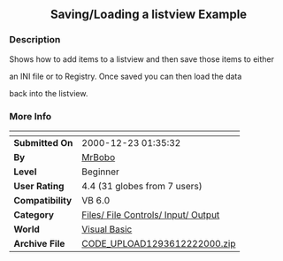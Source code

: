 ﻿<div align="center">

## Saving/Loading a listview Example


</div>

### Description

Shows how to add items to a listview and then save those items to either

an INI file or to Registry. Once saved you can then load the data

back into the listview.
 
### More Info
 


<span>             |<span>
---                |---
**Submitted On**   |2000-12-23 01:35:32
**By**             |[MrBobo](https://github.com/Planet-Source-Code/PSCIndex/blob/master/ByAuthor/mrbobo.md)
**Level**          |Beginner
**User Rating**    |4.4 (31 globes from 7 users)
**Compatibility**  |VB 6\.0
**Category**       |[Files/ File Controls/ Input/ Output](https://github.com/Planet-Source-Code/PSCIndex/blob/master/ByCategory/files-file-controls-input-output__1-3.md)
**World**          |[Visual Basic](https://github.com/Planet-Source-Code/PSCIndex/blob/master/ByWorld/visual-basic.md)
**Archive File**   |[CODE\_UPLOAD1293612222000\.zip](https://github.com/Planet-Source-Code/mrbobo-saving-loading-a-listview-example__1-13789/archive/master.zip)








